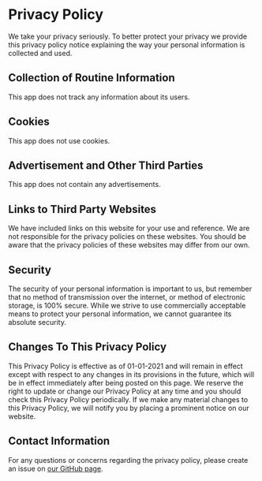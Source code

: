 # Privacy Policy
We take your privacy seriously. To better protect your privacy we provide this privacy policy notice explaining the way your personal information is collected and used.

## Collection of Routine Information
This app does not track any information about its users.

## Cookies
This app does not use cookies.

## Advertisement and Other Third Parties
This app does not contain any advertisements.

## Links to Third Party Websites
We have included links on this website for your use and reference. We are not responsible for the privacy policies on these websites. You should be aware that the privacy policies of these websites may differ from our own.

## Security
The security of your personal information is important to us, but remember that no method of transmission over the internet, or method of electronic storage, is 100% secure. While we strive to use commercially acceptable means to protect your personal information, we cannot guarantee its absolute security.

## Changes To This Privacy Policy
This Privacy Policy is effective as of 01-01-2021 and will remain in effect except with respect to any changes in its provisions in the future, which will be in effect immediately after being posted on this page. We reserve the right to update or change our Privacy Policy at any time and you should check this Privacy Policy periodically. If we make any material changes to this Privacy Policy, we will notify you by placing a prominent notice on our website.

## Contact Information
For any questions or concerns regarding the privacy policy, please create an issue on [our GitHub page](https://github.com/robvdpol/RaceControl).
